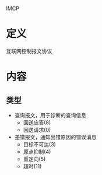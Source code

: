 IMCP

# 定义 #
互联网控制报文协议

# 内容 #
## 类型 ##
- 查询报文，用于诊断的查询信息
  - 回送应答(8)
  - 回送请求(0)
- 差错报文，通知出错原因的错误消息
  - 目标不可达(3)
  - 原点抑制(4)
  - 重定向(5)
  - 超时(11)